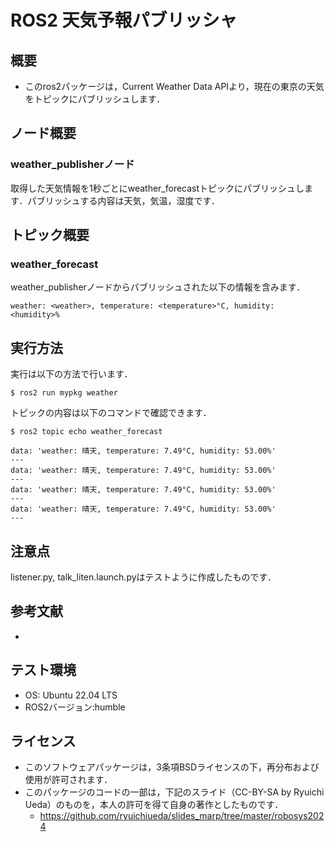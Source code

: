 # ROS2 天気予報パブリッシャ
## 概要
- このros2パッケージは，Current Weather Data APIより，現在の東京の天気をトピックにパブリッシュします．
## ノード概要
### weather_publisherノード
取得した天気情報を1秒ごとにweather_forecastトピックにパブリッシュします．パブリッシュする内容は天気，気温，湿度です．
## トピック概要
### weather_forecast
weather_publisherノードからパブリッシュされた以下の情報を含みます．
```
weather: <weather>, temperature: <temperature>°C, humidity: <humidity>%
```
## 実行方法
実行は以下の方法で行います．
```
$ ros2 run mypkg weather
```
トピックの内容は以下のコマンドで確認できます．
```
$ ros2 topic echo weather_forecast
```
```
data: 'weather: 晴天, temperature: 7.49°C, humidity: 53.00%'
---
data: 'weather: 晴天, temperature: 7.49°C, humidity: 53.00%'
---
data: 'weather: 晴天, temperature: 7.49°C, humidity: 53.00%'
---
data: 'weather: 晴天, temperature: 7.49°C, humidity: 53.00%'
---
```
## 注意点
listener.py, talk_liten.launch.pyはテストように作成したものです．
## 参考文献
- 
## テスト環境
- OS: Ubuntu 22.04 LTS
- ROS2バージョン:humble
## ライセンス
- このソフトウェアパッケージは，3条項BSDライセンスの下，再分布および使用が許可されます．
- このパッケージのコードの一部は，下記のスライド（CC-BY-SA by Ryuichi Ueda）のものを，本人の許可を得て自身の著作としたものです．
	- https://github.com/ryuichiueda/slides_marp/tree/master/robosys2024
